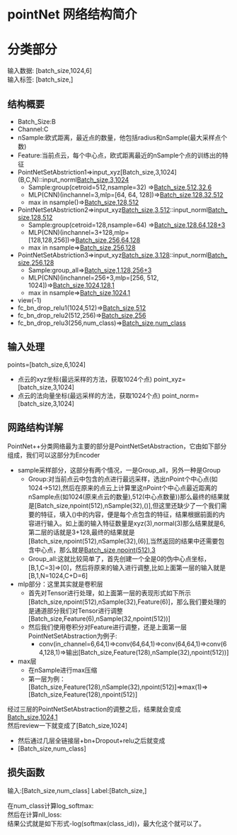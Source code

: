# pointNet 网络结构简介

# 分类部分
输入数据: [batch_size,1024,6]   
输入标签: [batch_size,]

## 结构概要
* Batch_Size:B
* Channel:C
* nSample:欧式距离，最近点的数量，他包括radius和nSample(最大采样点个数)
* Feature:当前点云，每个中心点，欧式距离最近的nSample个点的训练出的特征
* PointNetSetAbstriction1=>input_xyz\[Batch_size,3,1024](B,C,N)::input_norml[Batch_size,3,1024](B,C,N)  
    * Sample:group(cetroid=512,nsample=32)  =>[Batch_size,512,32,6](B,N,nSample,Feature)
    * MLP(CNN)(inchannel=3,mlp=[64, 64, 128])=>[Batch_size,128,32,512](B,Feature,nSample,N)
    * max in nsample()=>[Batch_size,128,512](B,Feature,N)
* PointNetSetAbstriction2=>input_xyz[Batch_size,3,512](B,C,N)::input_norml[Batch_size,128,512](B,C,N)
    * Sample:group(cetroid=128,nsample=64)  =>[Batch_size,128,64,128+3](B,N,nSample,Feature)
    * MLP(CNN)(inchannel=3+128,mlp=[128,128,256])=>[Batch_size,256,64,128](B,Feature,nSample,N)
    * max in nsample=>[Batch_size,256,128](B,Feature,N)
* PointNetSetAbstriction3=>input_xyz[Batch_size,3,128](B,C,N)::input_norml[Batch_size,256,128](B,C,N)
    * Sample:group_all=>[Batch_size,1,128,256+3](B,N,nSample,Feature)
    * MLP(CNN)(inchannel=256+3,mlp=[256, 512, 1024])=>[Batch_size,1024,128,1](B,Feature,nSample,N)
    * max in nsample=>[Batch_size,1024,1](B,Feature,N)
* view(-1)
* fc_bn_drop_relu1(1024,512)=>[Batch_size,512](B,Feature)
* fc_bn_drop_relu2(512,256)=>[Batch_size,256](B,Feature)
* fc_bn_drop_relu3(256,num_class)=>[Batch_size,num_class](B,Feature(class))

## 输入处理
points=[batch_size,6,1024]    

* 点云的xyz坐标(最远采样的方法，获取1024个点)
point_xyz=[batch_size,3,1024]
* 点云的法向量坐标(最远采样的方法，获取1024个点)
point_norm=[batch_size,3,1024]

## 网路结构详解
PointNet++分类网络最为主要的部分是PointNetSetAbstraction，它由如下部分组成，我们可以这部分为Encoder    
* sample采样部分，这部分有两个情况，一是Group_all，另外一种是Group
    * Group:对当前点云中包含的点进行最远采样，选出nPoint个中心点(如1024->512),然后在原来的点云上计算里这nPoint个中心点最近距离的nSample点(如1024(原来点云的数量),512(中心点数量))那么最终的结果就是[Batch_size,npoint(512),nSample(32),()],但这里还缺少了一个我们需要的特征，填入()中的内容，便是每个点包含的特征，结果根据前面的内容进行输入。如上面的输入特征数量是xyz(3),normal(3)那么结果就是6,第二层的话就是3+128,最终的结果就是[Batch_size,npoint(512),nSample(32),(6)],当然返回的结果中还需要包含中心点，那么就是[Batch_size,npoint(512),3](3)
    * Group_all:这就比较简单了，首先创建一个全是0的伪中心点坐标，[B,1,C=3]=>[0]，然后将原来的输入进行调整,比如上面第一层的输入就是[B,1,N=1024,C+D=6]
* mlp部分：这里其实就是卷积层
    * 首先对Tensor进行处理，如上面第一层的表现形式如下所示[Batch_size,npoint(512),nSample(32),Feature(6)]，那么我们要处理的是通道部分我们对Tensor进行调整[Batch_size,Feature(6),nSample(32,npoint(512))]
    * 然后我们使用卷积分对Feature进行调整，还是上面第一层PointNetSetAbstraction为例子:
        * conv(in_channel=6,64,1)=>conv(64,64,1)=>conv(64,64,1)=>conv(64,128,1)=>输出[Batch_size,Feature(128),nSample(32),npoint(512))]
* max层
    * 在nSample进行max压缩
    * 第一层为例：[Batch_size,Feature(128),nSample(32),npoint(512)]=>max(1)=>[Batch_size,Feature(128),npoint(512)]

经过三层的PointNetSetAbstraction的调整之后，结果就会变成[Batch_size,1024,1](B,Feature,N)    
然后review一下就变成了[Batch_size,1024]
* 然后通过几层全链接层+bn+Dropout+relu之后就变成
* [Batch_size,num_class]


## 损失函数
输入:[Batch_size,num_class]
Label:[Batch_size,]

在num_class计算log_softmax:    
然后在计算nll_loss:    
结果公式就是如下形式-log(softmax(class_id))，最大化这个就可以了。